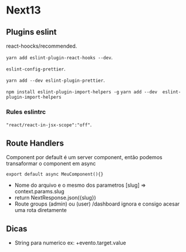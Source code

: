 
# Next13

## Plugins eslint

react-hoocks/recommended.

`` yarn add eslint-plugin-react-hooks --dev ``.

``eslint-config-prettier``.

``yarn add --dev eslint-plugin-prettier``.

`` npm install eslint-plugin-import-helpers -g ``
`` yarn add --dev  eslint-plugin-import-helpers ``

### Rules eslintrc

`` "react/react-in-jsx-scope":"off" ``.

## Route Handlers

Component por default é um server component, então podemos transaformar o component em async

`` export default async MeuComponent(){} ``

- Nome do arquivo e o mesmo dos parametros [slug] => context.params.slug
- return NextResponse.json({slug})
- Route groups (admin) ou (user) /dashboard ignora e consigo acesar uma rota diretamente


## Dicas
 - String para numerico ex: +evento.target.value